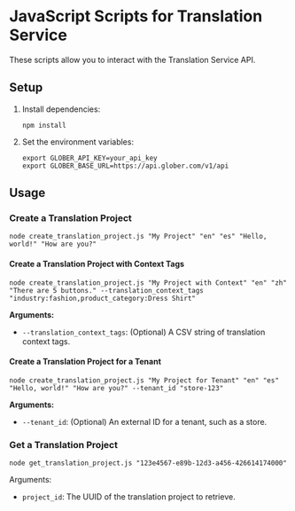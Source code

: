 # JavaScript Scripts for Translation Service

These scripts allow you to interact with the Translation Service API.

## Setup

1.  Install dependencies:
    ```
    npm install
    ```

2.  Set the environment variables:
    ```
    export GLOBER_API_KEY=your_api_key
    export GLOBER_BASE_URL=https://api.glober.com/v1/api
    ```

## Usage

### Create a Translation Project

```
node create_translation_project.js "My Project" "en" "es" "Hello, world!" "How are you?"
```

#### Create a Translation Project with Context Tags

```
node create_translation_project.js "My Project with Context" "en" "zh" "There are 5 buttons." --translation_context_tags "industry:fashion,product_category:Dress Shirt"
```
**Arguments:**
- `--translation_context_tags`: (Optional) A CSV string of translation context tags.

#### Create a Translation Project for a Tenant
```
node create_translation_project.js "My Project for Tenant" "en" "es" "Hello, world!" "How are you?" --tenant_id "store-123"
```
**Arguments:**
- `--tenant_id`: (Optional) An external ID for a tenant, such as a store.


### Get a Translation Project

```
node get_translation_project.js "123e4567-e89b-12d3-a456-426614174000"
```

Arguments:
- `project_id`: The UUID of the translation project to retrieve.
